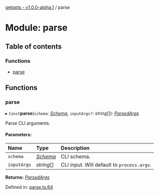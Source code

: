 [getopts - v1.0.0-alpha.1](../README.md) / parse

# Module: parse

## Table of contents

### Functions

- [parse](parse.md#parse)

## Functions

### parse

▸ `Const`**parse**(`schema`: [_Schema_](../interfaces/interfaces_schema.schema.md), `inputArgs?`: _string_[]): [_ParsedArgs_](../interfaces/interfaces_parsed_args.parsedargs.md)

Parse CLI arguments.

#### Parameters:

| Name        | Type                                                  | Description                                |
| :---------- | :---------------------------------------------------- | :----------------------------------------- |
| `schema`    | [_Schema_](../interfaces/interfaces_schema.schema.md) | CLI schema.                                |
| `inputArgs` | _string_[]                                            | CLI input. Will default to `process.argv`. |

**Returns:** [_ParsedArgs_](../interfaces/interfaces_parsed_args.parsedargs.md)

Defined in: [parse.ts:64](https://github.com/prasadrajandran/node-getopts/blob/63a95d9/src/parse.ts#L64)
